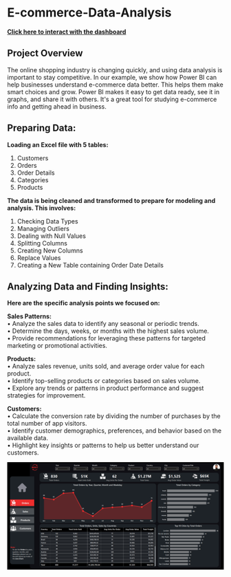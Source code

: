 # E-commerce-Data-Analysis


**[Click here to interact with the dashboard](https://app.powerbi.com/view?r=eyJrIjoiNzVkNzEyYWItMWU5OC00OWE1LThiZDItODUwZTM5YWJhMWZmIiwidCI6ImRmODY3OWNkLWE4MGUtNDVkOC05OWFjLWM4M2VkN2ZmOTVhMCJ9)**


## Project Overview
The online shopping industry is changing quickly, and using data analysis is important to stay competitive. In our example, we show how Power BI can help businesses understand e-commerce data better. This helps them make smart choices and grow. Power BI makes it easy to get data ready, see it in graphs, and share it with others. It's a great tool for studying e-commerce info and getting ahead in business.


## Preparing Data:

**Loading an Excel file with 5 tables:**
1. Customers
2. Orders
3. Order Details
4. Categories
5. Products

**The data is being cleaned and transformed to prepare for modeling and analysis. This involves:**
1. Checking Data Types
2. Managing Outliers
3. Dealing with Null Values
4. Splitting Columns
5. Creating New Columns
6. Replace Values
7. Creating a New Table containing Order Date Details


## Analyzing Data and Finding Insights:

**Here are the specific analysis points we focused on:**

**Sales Patterns:** \
• Analyze the sales data to identify any seasonal or periodic trends. \
• Determine the days, weeks, or months with the highest sales volume. \
• Provide recommendations for leveraging these patterns for targeted marketing or promotional 
activities.

**Products:** \
• Analyze sales revenue, units sold, and average order value for each product. \
• Identify top-selling products or categories based on sales volume. \
• Explore any trends or patterns in product performance and suggest strategies for 
improvement.

**Customers:** \
• Calculate the conversion rate by dividing the number of purchases by the total number of 
app visitors. \
• Identify customer demographics, preferences, and behavior based on the available data. \
• Highlight key insights or patterns to help us better understand our customers.


<img src="Page1.png">
